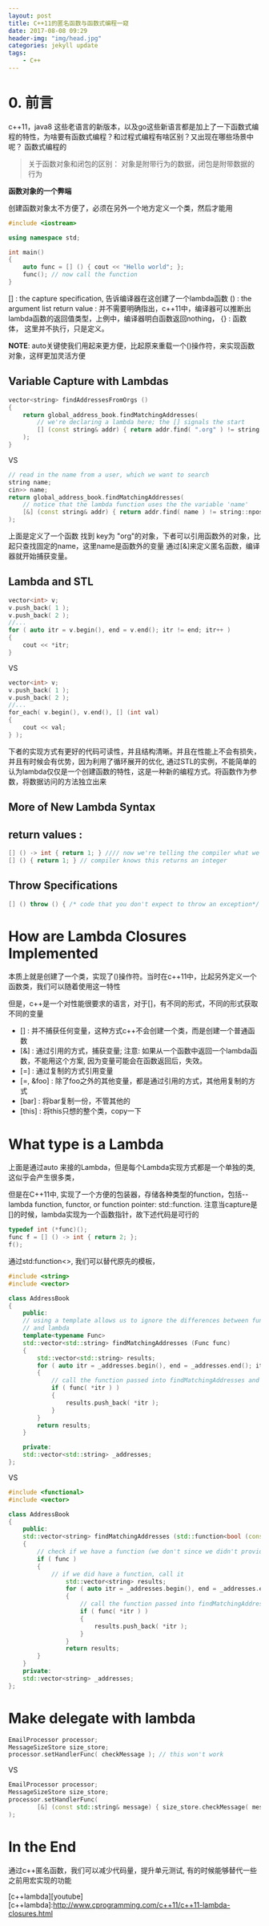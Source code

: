 ```yaml
---
layout: post
title: C++11的匿名函数与函数式编程一窥
date: 2017-08-08 09:29
header-img: "img/head.jpg"
categories: jekyll update
tags:
    - C++
---
```


# 0. 前言

c++11，java8 这些老语言的新版本，以及go这些新语言都是加上了一下函数式编程的特性，为啥要有函数式编程？和过程式编程有啥区别？又出现在哪些场景中呢？
函数式编程的

> 关于函数对象和闭包的区别： 对象是附带行为的数据，闭包是附带数据的行为

**函数对象的一个弊端**

创建函数对象太不方便了，必须在另外一个地方定义一个类，然后才能用

``` cpp
#include <iostream>

using namespace std;

int main()
{
    auto func = [] () { cout << "Hello world"; };
    func(); // now call the function
}
```

[] : the capture specification, 告诉编译器在这创建了一个lambda函数
() : the argument list
return value : 并不需要明确指出，c++11中，编译器可以推断出lambda函数的返回值类型，上例中，编译器明白函数返回nothing，
{} : 函数体， 这里并不执行，只是定义。

**NOTE**: auto关键使我们用起来更方便，比起原来重载一个()操作符，来实现函数对象，这样更加灵活方便

## Variable Capture with Lambdas

``` cpp
vector<string> findAddressesFromOrgs ()
{
    return global_address_book.findMatchingAddresses(
        // we're declaring a lambda here; the [] signals the start
        [] (const string& addr) { return addr.find( ".org" ) != string::npos; }
    );
}
```
VS
``` cpp
// read in the name from a user, which we want to search
string name;
cin>> name;
return global_address_book.findMatchingAddresses(
    // notice that the lambda function uses the the variable 'name'
    [&] (const string& addr) { return addr.find( name ) != string::npos; }
);
```

上面是定义了一个函数 找到 key为 "org"的对象，下者可以引用函数外的对象，比起只查找固定的name，这里name是函数外的变量
通过[&]来定义匿名函数，编译器就开始捕获变量。

## Lambda and STL

``` cpp
vector<int> v;
v.push_back( 1 );
v.push_back( 2 );
//...
for ( auto itr = v.begin(), end = v.end(); itr != end; itr++ )
{
    cout << *itr;
}
```
VS
``` cpp
vector<int> v;
v.push_back( 1 );
v.push_back( 2 );
//...
for_each( v.begin(), v.end(), [] (int val)
{
    cout << val;
} );
```

下者的实现方式有更好的代码可读性，并且结构清晰。并且在性能上不会有损失，并且有时候会有优势，因为利用了循环展开的优化,
通过STL的实例，不能简单的认为lambda仅仅是一个创建函数的特性，这是一种新的编程方式。将函数作为参数，将数据访问的方法独立出来

## More of New Lambda Syntax

## return values :

``` cpp
[] () -> int { return 1; } //// now we're telling the compiler what we want
[] () { return 1; } // compiler knows this returns an integer
```

## Throw Specifications

``` cpp
[] () throw () { /* code that you don't expect to throw an exception*/ }
```

# How are Lambda Closures Implemented

本质上就是创建了一个类，实现了()操作符。当时在c++11中，比起另外定义一个函数类，我们可以随着使用这一特性

但是，c++是一个对性能很要求的语言，对于[]，有不同的形式，不同的形式获取不同的变量

+ [] : 并不捕获任何变量，这种方式c++不会创建一个类，而是创建一个普通函数
+ [&] : 通过引用的方式，捕获变量; 注意: 如果从一个函数中返回一个lambda函数，不能用这个方案, 因为变量可能会在函数返回后，失效。
+ [=] : 通过复制的方式引用变量
+ [=, &foo] : 除了foo之外的其他变量，都是通过引用的方式，其他用复制的方式
+ [bar] : 将bar复制一份，不管其他的
+ [this] : 将this只想的整个类，copy一下

# What type is a Lambda

上面是通过auto 来接的Lambda，但是每个Lambda实现方式都是一个单独的类, 这似乎会产生很多类，

但是在C++11中, 实现了一个方便的包装器，存储各种类型的function，包括--lambda function, functor, or function pointer: std::function.
注意当capture是[]的时候，lambda实现为一个函数指针，故下述代码是可行的

``` cpp
typedef int (*func)();
func f = [] () -> int { return 2; };
f();
```
通过std:function<>, 我们可以替代原先的模板，
``` cpp
#include <string>
#include <vector>

class AddressBook
{
    public:
    // using a template allows us to ignore the differences between functors, function pointers
    // and lambda
    template<typename Func>
    std::vector<std::string> findMatchingAddresses (Func func)
    {
        std::vector<std::string> results;
        for ( auto itr = _addresses.begin(), end = _addresses.end(); itr != end; ++itr )
        {
            // call the function passed into findMatchingAddresses and see if it matches
            if ( func( *itr ) )
            {
                results.push_back( *itr );
            }
        }
        return results;
    }

    private:
    std::vector<std::string> _addresses;
};
```
VS
``` cpp
#include <functional>
#include <vector>

class AddressBook
{
    public:
    std::vector<string> findMatchingAddresses (std::function<bool (const string&)> func)
    {
        // check if we have a function (we don't since we didn't provide one)
        if ( func )
        {
            // if we did have a function, call it
                std::vector<string> results;
                for ( auto itr = _addresses.begin(), end = _addresses.end(); itr != end; ++itr )
                {
                    // call the function passed into findMatchingAddresses and see if it matches
                    if ( func( *itr ) )
                    {
                        results.push_back( *itr );
                    }
                }
                return results;
        }
    }
    private:
    std::vector<string> _addresses;
};
```

# Make delegate with lambda

``` cpp
EmailProcessor processor;
MessageSizeStore size_store;
processor.setHandlerFunc( checkMessage ); // this won't work
```
VS
``` cpp
EmailProcessor processor;
MessageSizeStore size_store;
processor.setHandlerFunc(
        [&] (const std::string& message) { size_store.checkMessage( message ); }
);
```

# In the End

通过c++匿名函数，我们可以减少代码量，提升单元测试, 有的时候能够替代一些之前用宏实现的功能

[c++lambda][youtube]
[c++lambda]:http://www.cprogramming.com/c++11/c++11-lambda-closures.html
